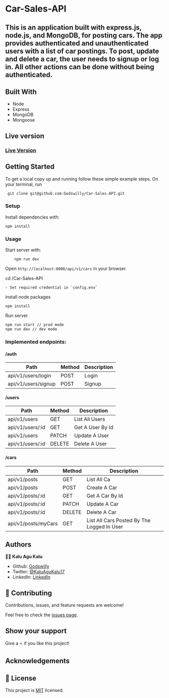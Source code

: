 # Car-Sales-API

## This is an application built with express.js, node.js, and MongoDB, for posting cars. The app provides authenticated and unauthenticated users with a list of car postings. To post, update and delete a car, the user needs to signup or log in. All other actions can be done without being authenticated.

## Built With

- Node
- Express
- MongoDB
- Mongoose

## Live version

### [Live Version](https://buy-cars.herokuapp.com/api/v1/cars)

## Getting Started

To get a local copy up and running follow these simple example steps.
On your terminal, run

```
 git clone git@github.com:Godswilly/Car-Sales-API.git

```

### Setup

Install dependencies with:

```
npm install
```

### Usage

Start server with:

```
    npm run dev
```

Open `http://localhost:8000/api/v1/cars` in your browser.

cd /Car-Sales-API

```
- Set required credential in `config.env`
```

install node packages

```
npm install
```

Run server

```
npm run start // prod mode
npm run dev // dev mode
```

### Implemented endpoints:

#### /auth

| Path                | Method | Description |
| ------------------- | ------ | ----------- |
| api/v1/users/login  | POST   | Login       |
| api/v1/users/signup | POST   | Signup      |

#### /users

| Path             | Method | Description      |
| ---------------- | ------ | ---------------- |
| api/v1/users     | GET    | List All Users   |
| api/v1/users/:id | GET    | Get A User By Id |
| api/v1/users     | PATCH  | Update A User    |
| api/v1/users/:id | DELETE | Delete A User    |

#### /cars

| Path                | Method | Description                                |
| ------------------- | ------ | ------------------------------------------ |
| api/v1/posts        | GET |List All Ca                              |
| api/v1/posts        | POST   | Create A Car                               |
| api/v1/posts/:id    | GET    | Get A Car By Id                            |
| api/v1/posts/:id    | PATCH  | Update A Car                               |
| api/v1/posts/:id    | DELETE | Delete A Car                               |
| api/v1/posts/myCars | GET    | List All Cars Posted By The Logged In User |

## Authors

👨‍💻 **Kalu Agu Kalu**

- Github: [Godswilly](https://github.com/Godswilly)
- Twitter: [@KaluAguKalu17](https://twitter.com/KaluAguKalu17)
- LinkedIn: [LinkedIn](https://www.linkedin.com/in/kaluagukalu/)

## 🤝 Contributing

Contributions, issues, and feature requests are welcome!

Feel free to check the [issues page](https://github.com/Godswilly/Car-Sales-API/issues).

## Show your support

Give a ⭐️ if you like this project!

## Acknowledgements

## 📝 License

This project is [MIT](https://github.com/stevenvachon/broken-link-checker/blob/main/license) licensed.
